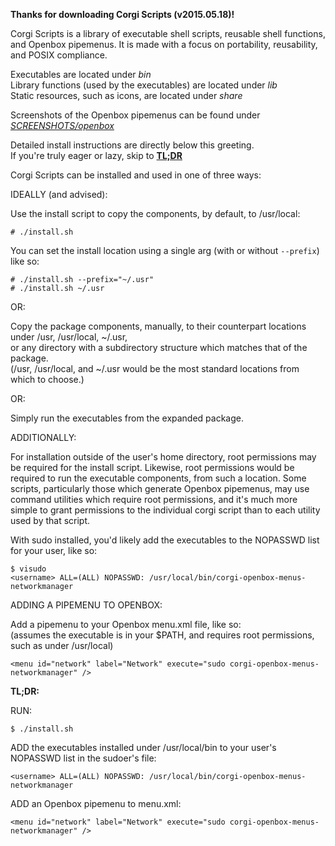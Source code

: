 **Thanks for downloading Corgi Scripts (v2015.05.18)!**

Corgi Scripts is a library of executable shell scripts, reusable shell functions, and Openbox pipemenus.
It is made with a focus on portability, reusability, and POSIX compliance.
  
Executables are located under *bin*  
Library functions (used by the executables) are located under *lib*  
Static resources, such as icons, are located under *share*

Screenshots of the Openbox pipemenus can be found under *[SCREENSHOTS/openbox](SCREENSHOTS/openbox)*

Detailed install instructions are directly below this greeting.  
If you're truly eager or lazy, skip to **[TL;DR](#tldr)**

Corgi Scripts can be installed and used in one of three ways:  

IDEALLY (and advised):

Use the install script to copy the components, by default, to /usr/local:

```
# ./install.sh
```
  
You can set the install location using a single arg (with or without `--prefix`) like so:

```
# ./install.sh --prefix="~/.usr"
# ./install.sh ~/.usr
```

OR:

Copy the package components, manually, to their counterpart locations under /usr, /usr/local, ~/.usr,  
or any directory with a subdirectory structure which matches that of the package.  
(/usr, /usr/local, and ~/.usr would be the most standard locations from which to choose.)


OR:

Simply run the executables from the expanded package.


ADDITIONALLY:

For installation outside of the user's home directory, root permissions may be required for the install script.
Likewise, root permissions would be required to run the executable components, from such a location.
Some scripts, particularly those which generate Openbox pipemenus, may use command utilities which require root permissions, 
and it's much more simple to grant permissions to the individual corgi script than to each utility used by that script.

With sudo installed, you'd likely add the executables to the NOPASSWD list for your user, like so:

```
$ visudo
<username> ALL=(ALL) NOPASSWD: /usr/local/bin/corgi-openbox-menus-networkmanager
```


ADDING A PIPEMENU TO OPENBOX:

Add a pipemenu to your Openbox menu.xml file, like so:  
(assumes the executable is in your $PATH, and requires root permissions, such as under /usr/local)

```
<menu id="network" label="Network" execute="sudo corgi-openbox-menus-networkmanager" />
```

<a name="tldr"></a>
**TL;DR:**

RUN: 

```
$ ./install.sh 
```

ADD the executables installed under /usr/local/bin to your user's NOPASSWD list in the sudoer's file:

```
<username> ALL=(ALL) NOPASSWD: /usr/local/bin/corgi-openbox-menus-networkmanager
```

ADD an Openbox pipemenu to menu.xml:

```
<menu id="network" label="Network" execute="sudo corgi-openbox-menus-networkmanager" />
```
